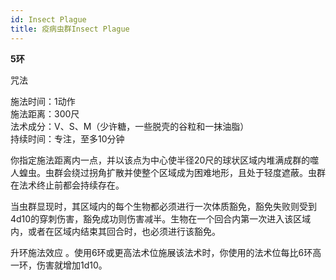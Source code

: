 ```yaml
---
id: Insect Plague
title: 疫病虫群Insect Plague
---
```


**5环**

咒法

施法时间：1动作  
施法距离：300尺  
法术成分：V、S、M（少许糖，一些脱壳的谷粒和一抹油脂）  
持续时间：专注，至多10分钟  


你指定施法距离内一点，并以该点为中心使半径20尺的球状区域内堆满成群的噬人蝗虫。虫群会绕过拐角扩散并使整个区域成为困难地形，且处于轻度遮蔽。虫群在法术终止前都会持续存在。


当虫群显现时，其区域内的每个生物都必须进行一次体质豁免，豁免失败则受到4d10的穿刺伤害，豁免成功则伤害减半。生物在一个回合内第一次进入该区域内，或者在区域内结束其回合时，也必须进行该豁免。

升环施法效应
。使用6环或更高法术位施展该法术时，你使用的法术位每比6环高一环，伤害就增加1d10。

